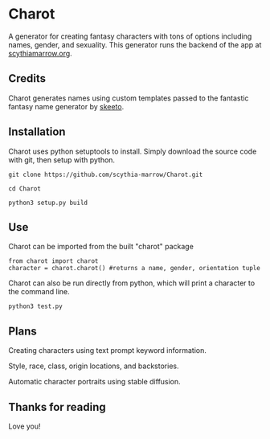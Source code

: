 # Charot

A generator for creating fantasy characters with tons of options
including names, gender, and sexuality.
This generator runs the backend of the app at
[scythiamarrow.org](scythiamarrow.org/app/createcharacter).

## Credits

Charot generates names using custom templates passed to the fantastic
fantasy name generator by [skeeto](github.com/skeeto/fantasyname).

## Installation

Charot uses python setuptools to install. Simply download the source code with
git, then setup with python.

```
git clone https://github.com/scythia-marrow/Charot.git

cd Charot

python3 setup.py build
```

## Use

Charot can be imported from the built "charot" package

```
from charot import charot
character = charot.charot() #returns a name, gender, orientation tuple
```

Charot can also be run directly from python, which will print a character
to the command line.

```
python3 test.py
```

## Plans

Creating characters using text prompt keyword information.

Style, race, class, origin locations, and backstories.

Automatic character portraits using stable diffusion.

## Thanks for reading
Love you!
